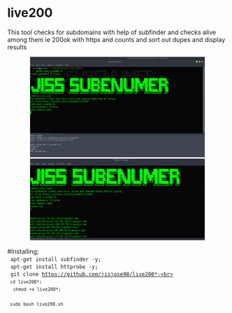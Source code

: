 # live200
This tool checks for subdomains with help of subfinder and checks alive among them ie 200ok with httpx and counts and sort out dupes and display results


<div align="center">
    <img src="/2021-12-25 20_56_02-Parrot Security (snapshot bk) [Running] - Oracle VM VirtualBox.png" width="400px"</img> 
</div>
<div align="center">
    <img src="/2021-12-25 20_56_56-Parrot Security (snapshot bk) [Running] - Oracle VM VirtualBox.png" width="400px"</img> 
</div>



#Installing;<br>
<code>
apt-get install subfinder -y;<br></code>
    <code>
apt-get install httprobe -y;<br></code>
        <code>
git clone https://github.com/jisjose98/live200*;<br>
            <code>
cd live200*;<br></code>
                <code>
chmod +x live200*;<br></code>
                    <code>
sudo bash live200.sh<br>
</code>
